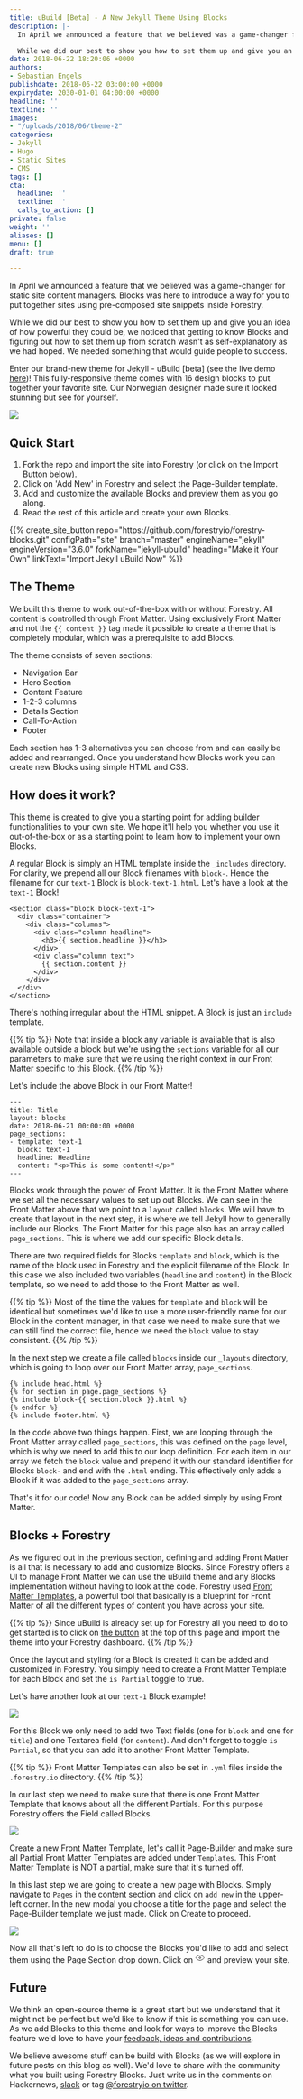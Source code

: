 ```yaml
---
title: uBuild [Beta] - A New Jekyll Theme Using Blocks
description: |-
  In April we announced a feature that we believed was a game-changer for static site content managers. Blocks was here to introduce a way for you to put together sites using pre-composed site snippets inside Forestry.

  While we did our best to show you how to set them up and give you an idea of how powerful they could be, we noticed that getting to know Blocks and figuring out how to set them up from scratch wasn't as self-explanatory as we had hoped. We needed something that would guide people to success.
date: 2018-06-22 18:20:06 +0000
authors:
- Sebastian Engels
publishdate: 2018-06-22 03:00:00 +0000
expirydate: 2030-01-01 04:00:00 +0000
headline: ''
textline: ''
images:
- "/uploads/2018/06/theme-2"
categories:
- Jekyll
- Hugo
- Static Sites
- CMS
tags: []
cta:
  headline: ''
  textline: ''
  calls_to_action: []
private: false
weight: ''
aliases: []
menu: []
draft: true

---
```

In April we announced a feature that we believed was a game-changer for static site content managers. Blocks was here to introduce a way for you to put together sites using pre-composed site snippets inside Forestry.

While we did our best to show you how to set them up and give you an idea of how powerful they could be, we noticed that getting to know Blocks and figuring out how to set them up from scratch wasn't as self-explanatory as we had hoped. We needed something that would guide people to success.

Enter our brand-new theme for Jekyll - uBuild \[beta\] (see the live demo [here](https://forestryio.github.io/ubuild-jekyll))! This fully-responsive theme comes with 16 design blocks to put together your favorite site. Our Norwegian designer made sure it looked stunning but see for yourself.

![](/uploads/2018/06/all-blocks.png)

## Quick Start

1. Fork the repo and import the site into Forestry (or click on the Import Button below).
2. Click on 'Add New' in Forestry and select the Page-Builder template.
3. Add and customize the available Blocks and preview them as you go along.
4. Read the rest of this article and create your own Blocks.

<div id="import-ubuild-theme-button" data-proofer-ignore>
{{% create_site_button
repo="https://github.com/forestryio/forestry-blocks.git"
configPath="site"
branch="master"
engineName="jekyll"
engineVersion="3.6.0"
forkName="jekyll-ubuild"
heading="Make it Your Own"
linkText="Import Jekyll uBuild Now" %}}
</div>

## The Theme

We built this theme to work out-of-the-box with or without Forestry. All content is controlled through Front Matter. Using exclusively Front Matter and not the `{{ content }}` tag made it possible to create a theme that is completely modular, which was a prerequisite to add Blocks.

The theme consists of seven sections:

* Navigation Bar
* Hero Section
* Content Feature
* 1-2-3 columns
* Details Section
* Call-To-Action
* Footer

Each section has 1-3 alternatives you can choose from and can easily be added and rearranged. Once you understand how Blocks work you can create new Blocks using simple HTML and CSS.

## How does it work?

This theme is created to give you a starting point for adding builder functionalities to your own site. We hope it'll help you whether you use it out-of-the-box or as a starting point to learn how to implement your own Blocks. 

A regular Block is simply an HTML template inside the `_includes` directory. For clarity, we prepend all our Block filenames with `block-`. Hence the filename for our `text-1` Block is `block-text-1.html`. Let's have a look at the `text-1` Block!

    <section class="block block-text-1">
      <div class="container">
        <div class="columns">
          <div class="column headline">
            <h3>{{ section.headline }}</h3>
          </div>
          <div class="column text">
            {{ section.content }}
          </div>
        </div>
      </div>
    </section>

There's nothing irregular about the HTML snippet. A Block is just an `include` template.

{{% tip %}} Note that inside a block any variable is available that is also available outside a block but we're using the `sections` variable for all our parameters to make sure that we're using the right context in our Front Matter specific to this Block. {{% /tip %}}

Let's include the above Block in our Front Matter!

    ---
    title: Title
    layout: blocks
    date: 2018-06-21 00:00:00 +0000
    page_sections:
    - template: text-1
      block: text-1
      headline: Headline
      content: "<p>This is some content!</p>"
    ---

Blocks work through the power of Front Matter. It is the Front Matter where we set all the necessary values to set up out Blocks. We can see in the Front Matter above that we point to a `layout` called `blocks`. We will have to create that layout in the next step, it is where we tell Jekyll how to generally include our Blocks. The Front Matter for this page also has an array called `page_sections`. This is where we add our specific Block details. 

There are two required fields for Blocks `template` and `block`, which is the name of the block used in Forestry and the explicit filename of the Block. In this case we also included two variables (`headline` and `content`) in the Block template, so we need to add those to the Front Matter as well.

{{% tip %}}
Most of the time the values for `template` and `block` will be identical but sometimes we'd like to use a more user-friendly name for our Block in the content manager, in that case we need to make sure that we can still find the correct file, hence we need the `block` value to stay consistent. {{% /tip %}}

In the next step we create a file called `blocks` inside our `_layouts` directory, which is going to loop over our Front Matter array, `page_sections`.

    {% include head.html %}
    {% for section in page.page_sections %}
    {% include block-{{ section.block }}.html %}
    {% endfor %}
    {% include footer.html %}

In the code above two things happen. First, we are looping through the Front Matter array called `page_sections`, this was defined on the `page` level, which is why we need to add this to our loop definition. For each item in our array we fetch the `block` value and prepend it with our standard identifier for Blocks `block-` and end with the `.html` ending. This effectively only adds a Block if it was added to the `page_sections` array. 

That's it for our code! Now any Block can be added simply by using Front Matter.

## Blocks + Forestry

As we figured out in the previous section, defining and adding Front Matter is all that is necessary to add and customize Blocks. Since Forestry offers a UI to manage Front Matter we can use the uBuild theme and any Blocks implementation without having to look at the code. Forestry used [Front Matter Templates](https://forestry.io/docs/settings/front-matter-templates/), a powerful tool that basically is a blueprint for Front Matter of all the different types of content you have across your site.

{{% tip %}}
Since uBuild is already set up for Forestry all you need to do to get started is to click on [the button](#import-ubuild-theme-button) at the top of this page and import the theme into your Forestry dashboard.
{{% /tip %}}

Once the layout and styling for a Block is created it can be added and customized in Forestry. You simply need to create a Front Matter Template for each Block and set the `is Partial` toggle to true.

Let's have another look at our `text-1` Block example!

![](/uploads/2018/06/text-1-block-settings.png)

For this Block we only need to add two Text fields (one for `block` and one for `title`) and one Textarea field (for `content`). And don't forget to toggle `is Partial`, so that you can add it to another Front Matter Template.

{{% tip %}}
Front Matter Templates can also be set in `.yml` files inside the `.forestry.io` directory.
{{% /tip %}}

In our last step we need to make sure that there is one Front Matter Template that knows about all the different Partials. For this purpose Forestry offers the Field called Blocks.

![](/uploads/2018/06/page-builder.png)

Create a new Front Matter Template, let's call it Page-Builder and make sure all Partial Front Matter Templates are added under `Templates`. This Front Matter Template is NOT a partial, make sure that it's turned off.

In this last step we are going to create a new page with Blocks. Simply navigate to `Pages` in the content section and click on `add new` in the upper-left corner. In the new modal you choose a title for the page and select the Page-Builder template we just made. Click on Create to proceed.

![](/uploads/2018/06/page-section.png)

Now all that's left to do is to choose the Blocks you'd like to add and select them using the Page Section drop down. Click on <svg xmlns="http://www.w3.org/2000/svg" width="18" height="18" viewBox="0 0 24 24"><g fill="none" fill-rule="evenodd" stroke="currentcolor" stroke-width="1.2"><path d="M12 18c6 0 10-6 10-6s-4-6-10-6-10 6-10 6 4 6 10 6z"></path><circle cx="12" cy="12" r="2"></circle></g></svg> and preview your site. 

## Future

We think an open-source theme is a great start but we understand that it might not be perfect but we'd like to know if this is something you can use. As we add Blocks to this theme and look for ways to improve the Blocks feature we'd love to have your [feedback, ideas and contributions](https://github.com/forestryio/ubuild-jekyll/issues).

We believe awesome stuff can be build with Blocks (as we will explore in future posts on this blog as well). We'd love to share with the community what you built using Forestry Blocks. Just write us in the comments on Hackernews, [slack](https://forestry.io/blog/join-our-slack-community/) or tag [@forestryio on twitter](https://twitter.com/forestryio/).